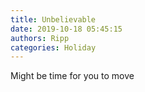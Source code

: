 ```yaml
---
title: Unbelievable
date: 2019-10-18 05:45:15
authors: Ripp
categories: Holiday
---
```


 Might be time for you to move